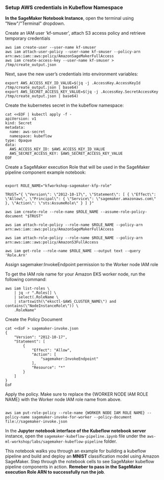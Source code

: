 ### Setup AWS credentials in Kubeflow Namespace

**In the SageMaker Notebook Instance**, open the terminal using "New"/"Terminal" dropdown.

Create an IAM user ‘kf-smuser', attach S3 access policy and retrieve temporary credentials

```shell
aws iam create-user --user-name kf-smuser
aws iam attach-user-policy --user-name kf-smuser --policy-arn arn:aws:iam::aws:policy/AmazonSageMakerFullAccess
aws iam create-access-key --user-name kf-smuser > /tmp/create_output.json
```

Next, save the new user’s credentials into environment variables:

```shell
export AWS_ACCESS_KEY_ID_VALUE=$(jq -j .AccessKey.AccessKeyId /tmp/create_output.json | base64)
export AWS_SECRET_ACCESS_KEY_VALUE=$(jq -j .AccessKey.SecretAccessKey /tmp/create_output.json | base64)
```

Create the kubernetes secret in the kubeflow namespace:

```shell
cat <<EOF | kubectl apply -f -
apiVersion: v1
kind: Secret
metadata:
  name: aws-secret
  namespace: kubeflow
type: Opaque
data:
  AWS_ACCESS_KEY_ID: $AWS_ACCESS_KEY_ID_VALUE
  AWS_SECRET_ACCESS_KEY: $AWS_SECRET_ACCESS_KEY_VALUE
EOF

```

Create a SageMaker execution Role that will be used in the SageMaker pipeline component example notebook:

```shell

export ROLE_NAME="kfworkshop-sagemaker-kfp-role"

TRUST="{ \"Version\": \"2012-10-17\", \"Statement\": [ { \"Effect\": \"Allow\", \"Principal\": { \"Service\": \"sagemaker.amazonaws.com\" }, \"Action\": \"sts:AssumeRole\" } ] }"

aws iam create-role --role-name $ROLE_NAME --assume-role-policy-document "$TRUST"

aws iam attach-role-policy --role-name $ROLE_NAME --policy-arn arn:aws:iam::aws:policy/AmazonSageMakerFullAccess

aws iam attach-role-policy --role-name $ROLE_NAME --policy-arn arn:aws:iam::aws:policy/AmazonS3FullAccess

aws iam get-role --role-name $ROLE_NAME --output text --query 'Role.Arn'

```

Assign sagemaker:InvokeEndpoint permission to the Worker node IAM role

To get the IAM role name for your Amazon EKS worker node, run the following command:

```shell
aws iam list-roles \
    | jq -r ".Roles[] \
    | select(.RoleName \
    | startswith(\"eksctl-$AWS_CLUSTER_NAME\") and contains(\"NodeInstanceRole\")) \
    .RoleName"

```

Create the Policy Document

```shell
cat <<EoF > sagemaker-invoke.json
{
    "Version": "2012-10-17",
    "Statement": [
        {
            "Effect": "Allow",
            "Action": [
                "sagemaker:InvokeEndpoint"
            ],
            "Resource": "*"
        }
    ]
}
EoF

```

Apply the policy. Make sure to replace the {WORKER NODE IAM ROLE NAME} with the Worker node IAM role name from above.

```shell

aws iam put-role-policy --role-name {WORKER NODE IAM ROLE NAME} --policy-name sagemaker-invoke-for-worker --policy-document file://sagemaker-invoke.json

```

In the **Jupyter notebook interface of the Kubeflow notebook server** instance, open the `sagemaker-kubeflow-pipeline.ipynb` file under the `aws-ml-workshop/labs/sagemaker-kubeflow-pipeline` folder.

This notebook walks you through an example for building a kubeflow pipeline and build and deploy an **MNIST** classification model using Amazon SageMaker. Step through the notebook cells to see SageMaker kubeflow pipeline components in action. **Remeber to pass in the SageMaker execution Role ARN to successfully run the job**.
